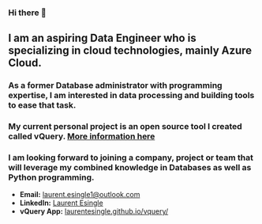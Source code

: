 ### Hi there 👋

## I am an aspiring Data Engineer who is specializing in cloud technologies, mainly Azure Cloud.

### As a former Database administrator with programming expertise, I am interested in data processing and building tools to ease that task.

### My current personal project is an open source tool I created called vQuery. [More information here](https://laurentesingle.github.io/vQuery/)

### I am looking forward to joining a company, project or team that will leverage my combined knowledge in Databases as well as Python programming.

- **Email:** laurent.esingle1@outlook.com
- **LinkedIn:** [Laurent Esingle](https://www.linkedin.com/in/laurent-esingle-7b9777137/)
- **vQuery App:** [laurentesingle.github.io/vquery/](laurentesingle.github.io/vquery/)
